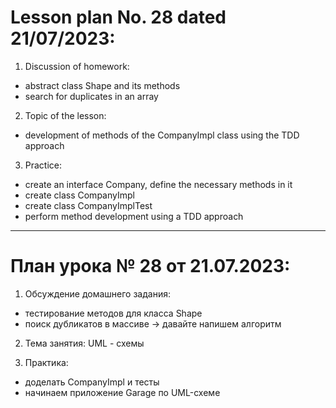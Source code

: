 # Lesson plan No. 28 dated 21/07/2023:
1. Discussion of homework:
- abstract class Shape and its methods
- search for duplicates in an array

2. Topic of the lesson:
- development of methods of the CompanyImpl class using the TDD approach

3. Practice:
- create an interface Company, define the necessary methods in it
- create class CompanyImpl
- create class CompanyImplTest
- perform method development using a TDD approach

______________________

# План урока № 28 от 21.07.2023:

1. Обсуждение домашнего задания:
- тестирование методов для класса Shape
- поиск дубликатов в массиве -> давайте напишем алгоритм

2. Тема занятия:
UML - схемы

3. Практика:
- доделать CompanyImpl и тесты
- начинаем приложение Garage по UML-схеме






